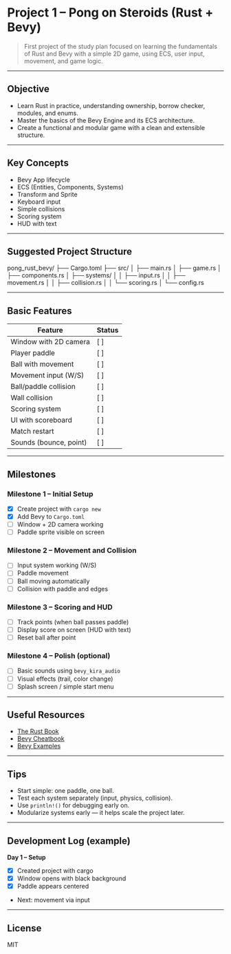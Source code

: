 # Project 1 – Pong on Steroids (Rust + Bevy)

> First project of the study plan focused on learning the fundamentals of Rust and Bevy with a simple 2D game, using ECS, user input, movement, and game logic.

---

## Objective

- Learn Rust in practice, understanding ownership, borrow checker, modules, and enums.
- Master the basics of the Bevy Engine and its ECS architecture.
- Create a functional and modular game with a clean and extensible structure.

---

## Key Concepts

- Bevy App lifecycle
- ECS (Entities, Components, Systems)
- Transform and Sprite
- Keyboard input
- Simple collisions
- Scoring system
- HUD with text

---

## Suggested Project Structure

pong_rust_bevy/
├── Cargo.toml
├── src/
│ ├── main.rs
│ ├── game.rs
│ ├── components.rs
│ ├── systems/
│ │ ├── input.rs
│ │ ├── movement.rs
│ │ ├── collision.rs
│ │ └── scoring.rs
│ └── config.rs

---

## Basic Features

| Feature                | Status |
| ---------------------- | ------ |
| Window with 2D camera  | [ ]    |
| Player paddle          | [ ]    |
| Ball with movement     | [ ]    |
| Movement input (W/S)   | [ ]    |
| Ball/paddle collision  | [ ]    |
| Wall collision         | [ ]    |
| Scoring system         | [ ]    |
| UI with scoreboard     | [ ]    |
| Match restart          | [ ]    |
| Sounds (bounce, point) | [ ]    |

---

## Milestones

### Milestone 1 – Initial Setup

- [x] Create project with `cargo new`
- [x] Add Bevy to `Cargo.toml`
- [ ] Window + 2D camera working
- [ ] Paddle sprite visible on screen

### Milestone 2 – Movement and Collision

- [ ] Input system working (W/S)
- [ ] Paddle movement
- [ ] Ball moving automatically
- [ ] Collision with paddle and edges

### Milestone 3 – Scoring and HUD

- [ ] Track points (when ball passes paddle)
- [ ] Display score on screen (HUD with text)
- [ ] Reset ball after point

### Milestone 4 – Polish (optional)

- [ ] Basic sounds using `bevy_kira_audio`
- [ ] Visual effects (trail, color change)
- [ ] Splash screen / simple start menu

---

## Useful Resources

- [The Rust Book](https://doc.rust-lang.org/book/)
- [Bevy Cheatbook](https://bevy-cheatbook.github.io/)
- [Bevy Examples](https://github.com/bevyengine/bevy/tree/main/examples)

---

## Tips

- Start simple: one paddle, one ball.
- Test each system separately (input, physics, collision).
- Use `println!()` for debugging early on.
- Modularize systems early — it helps scale the project later.

---

## Development Log (example)

**Day 1 – Setup**

- [x] Created project with cargo
- [x] Window opens with black background
- [x] Paddle appears centered
- Next: movement via input

---

## License

MIT
